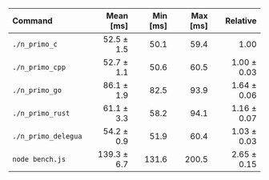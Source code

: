 | Command | Mean [ms] | Min [ms] | Max [ms] | Relative |
|:---|---:|---:|---:|---:|
| `./n_primo_c` | 52.5 ± 1.5 | 50.1 | 59.4 | 1.00 |
| `./n_primo_cpp` | 52.7 ± 1.1 | 50.6 | 60.5 | 1.00 ± 0.03 |
| `./n_primo_go` | 86.1 ± 1.9 | 82.5 | 93.9 | 1.64 ± 0.06 |
| `./n_primo_rust` | 61.1 ± 3.3 | 58.2 | 94.1 | 1.16 ± 0.07 |
| `./n_primo_delegua` | 54.2 ± 0.9 | 51.9 | 60.4 | 1.03 ± 0.03 |
| `node bench.js` | 139.3 ± 6.7 | 131.6 | 200.5 | 2.65 ± 0.15 |
